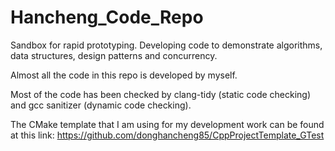 # Hancheng_Code_Repo
Sandbox for rapid prototyping. Developing code to demonstrate algorithms, data structures, design patterns and concurrency.

Almost all the code in this repo is developed by myself.

Most of the code has been checked by clang-tidy (static code checking) and gcc sanitizer (dynamic code checking). 

The CMake template that I am using for my development work can be found at this link: https://github.com/donghancheng85/CppProjectTemplate_GTest

 
